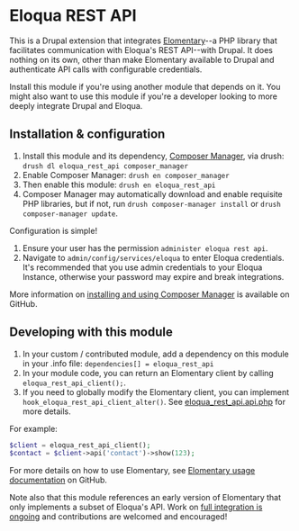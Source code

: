 Eloqua REST API
================

This is a Drupal extension that integrates [Elomentary]()--a PHP library that
facilitates communication with Eloqua's REST API--with Drupal. It does nothing
on its own, other than make Elomentary available to Drupal and authenticate API
calls with configurable credentials.

Install this module if you're using another module that depends on it. You might
also want to use this module if you're a developer looking to more deeply
integrate Drupal and Eloqua.


## Installation & configuration
1. Install this module and its dependency, [Composer Manager](), via drush:
  `drush dl eloqua_rest_api composer_manager`
2. Enable Composer Manager: `drush en composer_manager`
3. Then enable this module: `drush en eloqua_rest_api`
4. Composer Manager may automatically download and enable requisite PHP
   libraries, but if not, run `drush composer-manager install` or
   `drush composer-manager update`.

Configuration is simple!
1. Ensure your user has the permission `administer eloqua rest api`.
2. Navigate to `admin/config/services/eloqua` to enter Eloqua credentials. It's
   recommended that you use admin credentials to your Eloqua Instance, otherwise
   your password may expire and break integrations.

More information on [installing and using Composer Manager]() is available on
GitHub.


## Developing with this module
1. In your custom / contributed module, add a dependency on this module in your
   .info file: `dependencies[] = eloqua_rest_api`
2. In your module code, you can return an Elomentary client by calling
   `eloqua_rest_api_client();`.
3. If you need to globally modify the Elomentary client, you can implement
   `hook_eloqua_rest_api_client_alter()`. See [eloqua_rest_api.api.php]() for
   more details.

For example:
```php
$client = eloqua_rest_api_client();
$contact = $client->api('contact')->show(123);
```

For more details on how to use Elomentary, see [Elomentary usage documentation]()
on GitHub.

Note also that this module references an early version of Elomentary that only
implements a subset of Eloqua's API. Work on [full integration is ongoing]()
and contributions are welcomed and encouraged!

[Elomentary]: https://github.com/tableau-mkt/elomentary
[Composer Manager]: https://www.drupal.org/project/composer_manager
[installing and using Composer Manager]: https://github.com/cpliakas/composer-manager-docs/blob/master/README.md#installation
[eloqua_rest_api.api.php]: eloqua_rest_api.api.php
[Elomentary usage documentation]: https://github.com/tableau-mkt/elomentary/blob/0.1/doc/index.md
[full integration is ongoing]: https://github.com/tableau-mkt/elomentary/issues
